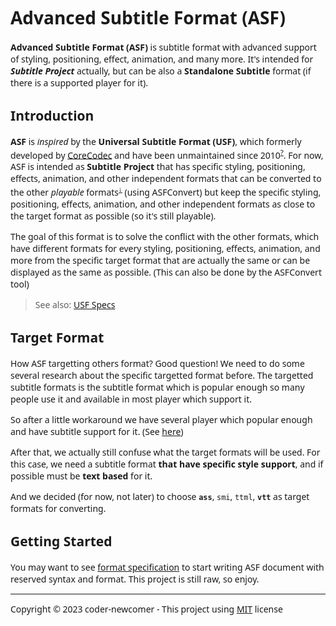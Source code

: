<style>*{font-family:Source Sans Pro, system-ui}</style>

# Advanced Subtitle Format (ASF)

**Advanced Subtitle Format (ASF)** is subtitle format with advanced support of styling, positioning, effect, animation, and many more. It's intended for ***Subtitle Project*** actually, but can be also a **Standalone Subtitle** format (if there is a supported player for it).

## Introduction

**ASF** is *inspired* by the **Universal Subtitle Format (USF)**, which formerly developed by [CoreCodec](http://usf.CoreCodec.com/) and have been unmaintained since 2010<sup>[?](http://google.com/search?q=usf "Need References")</sup>. For now, ASF is intended as **Subtitle Project** that has specific styling, positioning, effects, animation, and other independent formats that can be converted to the other <i style="cursor: help;" title="The currently available playable subtitle format by the player">playable</i> formats<sup>[&downarrow;](#target-formats "See below")</sup> (using ASFConvert) but keep the specific styling, positioning, effects, animation, and other independent formats as close to the target format as possible (so it's still playable).

The goal of this format is to solve the conflict with the other formats, which have different formats for every styling, positioning, effects, animation, and more from the specific target format that are actually the same or can be displayed as the same as possible. (This can also be done by the ASFConvert tool)

> See also: [USF Specs](docs/TitleVision%20-%20USF%20specs.txt)

## Target Format

How ASF targetting others format? Good question! We need to do some several research about the specific targetted format before. The targetted subtitle formats is the subtitle format which is popular enough so many people use it and available in most player which support it.

So after a little workaround we have several player which popular enough and have subtitle support for it. (See [here](player))

After that, we actually still confuse what the target formats will be used. For this case, we need a subtitle format **that have specific style support**, and if possible must be **text based** for it.

And we decided (for now, not later) to choose **`ass`**, `smi`, `ttml`, **`vtt`** as target formats for converting.

## Getting Started

You may want to see [format specification](specs) to start writing ASF document with reserved syntax and format. This project is still raw, so enjoy.

---

Copyright &copy; 2023 coder-newcomer - This project using [MIT](blob/main/LICENSE) license
